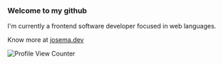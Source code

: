 <h3> Welcome to my github </h3>

I'm currently a frontend software developer focused in web languages.

Know more at [josema.dev](https://josema.dev/)

![Profile View Counter](https://komarev.com/ghpvc/?username=raykrai)
<!--
**raykrai/raykrai** is a ✨ _special_ ✨ repository because its `README.md` (this file) appears on your GitHub profile.

Here are some ideas to get you started:

- 🔭 I’m currently working on ...
- 🌱 I’m currently learning ...
- 👯 I’m looking to collaborate on ...
- 🤔 I’m looking for help with ...
- 💬 Ask me about ...
- 📫 How to reach me: ...
- 😄 Pronouns: ...
- ⚡ Fun fact: ...
-->
